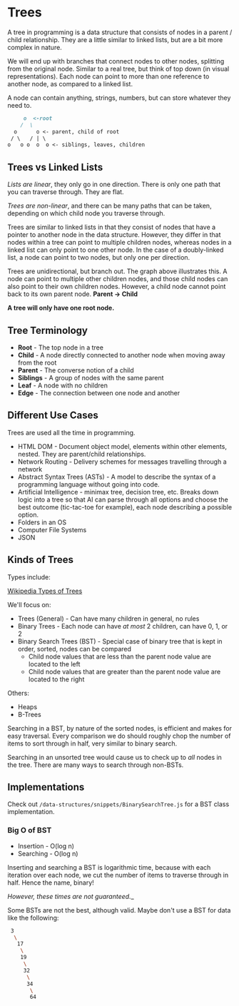 # Trees

A tree in programming is a data structure that consists of nodes in a parent / child relationship. They are a little similar to linked lists, but are a bit more complex in nature.

We will end up with branches that connect nodes to other nodes, splitting from the original node. Similar to a real tree, but think of top down (in visual representations). Each node can point to more than one reference to another node, as compared to a linked list.

A node can contain anything, strings, numbers, but can store whatever they need to.

```md
     o  <-root
    /  \
  o      o <- parent, child of root
 / \   / | \
o   o o  o  o <- siblings, leaves, children
```

## Trees vs Linked Lists

_Lists are linear_, they only go in one direction. There is only one path that you can traverse through. They are flat.

_Trees are non-linear_, and there can be many paths that can be taken, depending on which child node you traverse through.

Trees are similar to linked lists in that they consist of nodes that have a pointer to another node in the data structure. However, they differ in that nodes within a tree can point to multiple children nodes, whereas nodes in a linked list can only point to one other node. In the case of a doubly-linked list, a node can point to two nodes, but only one per direction.

Trees are unidirectional, but branch out. The graph above illustrates this. A node can point to multiple other children nodes, and those child nodes can also point to their own children nodes. However, a child node cannot point back to its own parent node. __Parent -> Child__

__A tree will only have one root node.__

## Tree Terminology

- __Root__ - The top node in a tree
- __Child__ - A node directly connected to another node when moving away from the root
- __Parent__ - The converse notion of a child
- __Siblings__ - A group of nodes with the same parent
- __Leaf__ - A node with no children
- __Edge__ - The connection between one node and another

## Different Use Cases

Trees are used all the time in programming.

- HTML DOM - Document object model, elements within other elements, nested. They are parent/child relationships.
- Network Routing - Delivery schemes for messages travelling through a network
- Abstract Syntax Trees (ASTs) - A model to describe the syntax of a programming language without going into code.
- Artificial Intelligence - minimax tree, decision tree, etc. Breaks down logic into a tree so that AI can parse through all options and choose the best outcome (tic-tac-toe for example), each node describing a possible option.
- Folders in an OS
- Computer File Systems
- JSON

## Kinds of Trees

Types include:

[Wikipedia Types of Trees](https://en.wikipedia.org/wiki/List_of_data_structures#Trees)

We'll focus on:

- Trees (General) - Can have many children in general, no rules
- Binary Trees - Each node can have _at most_ 2 children, can have 0, 1, or 2
- Binary Search Trees (BST) - Special case of binary tree that is kept in order, sorted, nodes can be compared
  - Child node values that are less than the parent node value are located to the left
  - Child node values that are greater than the parent node value are located to the right

Others:

- Heaps
- B-Trees

Searching in a BST, by nature of the sorted nodes, is efficient and makes for easy traversal. Every comparison we do should roughly chop the number of items to sort through in half, very similar to binary search.

Searching in an unsorted tree would cause us to check up to _all_ nodes in the tree. There are many ways to search through non-BSTs.

## Implementations

Check out `/data-structures/snippets/BinarySearchTree.js` for a BST class implementation.

### Big O of BST

- Insertion - O(log n)
- Searching - O(log n)

Inserting and searching a BST is logarithmic time, because with each iteration over each node, we cut the number of items to traverse through in half. Hence the name, binary!

_However, these times are not guaranteed.__

Some BSTs are not the best, although valid. Maybe don't use a BST for data like the following:

```bash
 3
  \
   17
    \
    19
     \
     32
      \
      34
       \
       64
```
